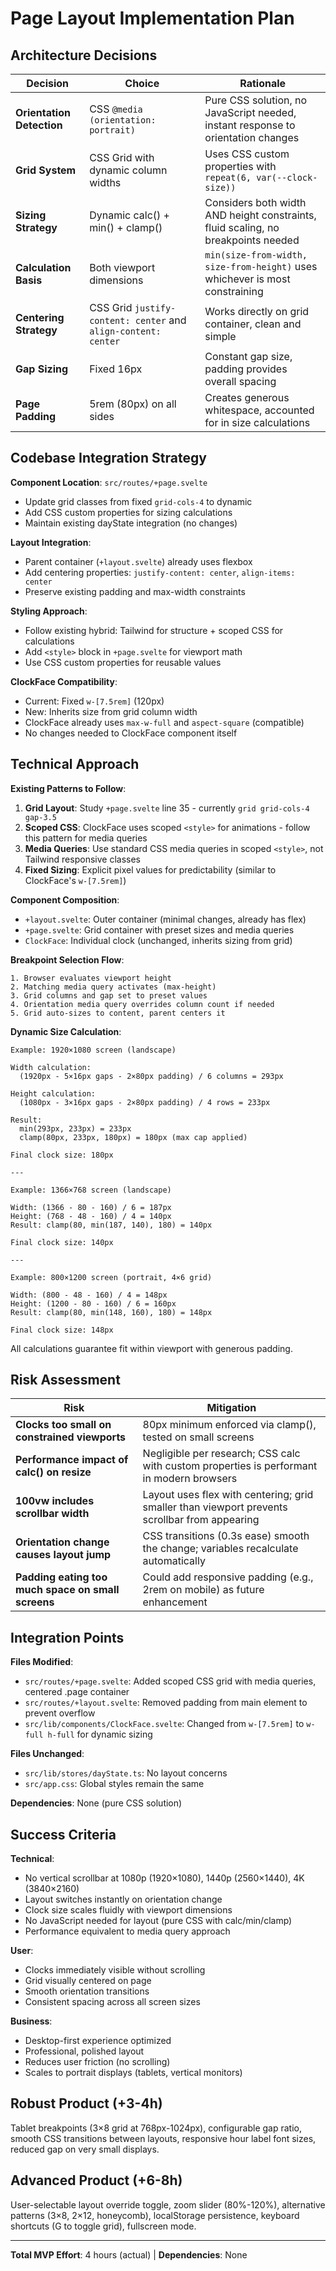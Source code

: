 # Page Layout Implementation Plan

## Architecture Decisions

| Decision | Choice | Rationale |
|----------|--------|-----------|
| **Orientation Detection** | CSS `@media (orientation: portrait)` | Pure CSS solution, no JavaScript needed, instant response to orientation changes |
| **Grid System** | CSS Grid with dynamic column widths | Uses CSS custom properties with `repeat(6, var(--clock-size))` |
| **Sizing Strategy** | Dynamic calc() + min() + clamp() | Considers both width AND height constraints, fluid scaling, no breakpoints needed |
| **Calculation Basis** | Both viewport dimensions | `min(size-from-width, size-from-height)` uses whichever is most constraining |
| **Centering Strategy** | CSS Grid `justify-content: center` and `align-content: center` | Works directly on grid container, clean and simple |
| **Gap Sizing** | Fixed 16px | Constant gap size, padding provides overall spacing |
| **Page Padding** | 5rem (80px) on all sides | Creates generous whitespace, accounted for in size calculations |

## Codebase Integration Strategy

**Component Location**: `src/routes/+page.svelte`
- Update grid classes from fixed `grid-cols-4` to dynamic
- Add CSS custom properties for sizing calculations
- Maintain existing dayState integration (no changes)

**Layout Integration**:
- Parent container (`+layout.svelte`) already uses flexbox
- Add centering properties: `justify-content: center`, `align-items: center`
- Preserve existing padding and max-width constraints

**Styling Approach**:
- Follow existing hybrid: Tailwind for structure + scoped CSS for calculations
- Add `<style>` block in `+page.svelte` for viewport math
- Use CSS custom properties for reusable values

**ClockFace Compatibility**:
- Current: Fixed `w-[7.5rem]` (120px)
- New: Inherits size from grid column width
- ClockFace already uses `max-w-full` and `aspect-square` (compatible)
- No changes needed to ClockFace component itself

## Technical Approach

**Existing Patterns to Follow**:
1. **Grid Layout**: Study `+page.svelte` line 35 - currently `grid grid-cols-4 gap-3.5`
2. **Scoped CSS**: ClockFace uses scoped `<style>` for animations - follow this pattern for media queries
3. **Media Queries**: Use standard CSS media queries in scoped `<style>`, not Tailwind responsive classes
4. **Fixed Sizing**: Explicit pixel values for predictability (similar to ClockFace's `w-[7.5rem]`)

**Component Composition**:
- `+layout.svelte`: Outer container (minimal changes, already has flex)
- `+page.svelte`: Grid container with preset sizes and media queries
- `ClockFace`: Individual clock (unchanged, inherits sizing from grid)

**Breakpoint Selection Flow**:
```
1. Browser evaluates viewport height
2. Matching media query activates (max-height)
3. Grid columns and gap set to preset values
4. Orientation media query overrides column count if needed
5. Grid auto-sizes to content, parent centers it
```

**Dynamic Size Calculation**:

```
Example: 1920×1080 screen (landscape)

Width calculation:
  (1920px - 5×16px gaps - 2×80px padding) / 6 columns = 293px

Height calculation:
  (1080px - 3×16px gaps - 2×80px padding) / 4 rows = 233px

Result:
  min(293px, 233px) = 233px
  clamp(80px, 233px, 180px) = 180px (max cap applied)

Final clock size: 180px

---

Example: 1366×768 screen (landscape)

Width: (1366 - 80 - 160) / 6 = 187px
Height: (768 - 48 - 160) / 4 = 140px
Result: clamp(80, min(187, 140), 180) = 140px

Final clock size: 140px

---

Example: 800×1200 screen (portrait, 4×6 grid)

Width: (800 - 48 - 160) / 4 = 148px
Height: (1200 - 80 - 160) / 6 = 160px
Result: clamp(80, min(148, 160), 180) = 148px

Final clock size: 148px
```

All calculations guarantee fit within viewport with generous padding.

## Risk Assessment

| Risk | Mitigation |
|------|-----------|
| **Clocks too small on constrained viewports** | 80px minimum enforced via clamp(), tested on small screens |
| **Performance impact of calc() on resize** | Negligible per research; CSS calc with custom properties is performant in modern browsers |
| **100vw includes scrollbar width** | Layout uses flex with centering; grid smaller than viewport prevents scrollbar from appearing |
| **Orientation change causes layout jump** | CSS transitions (0.3s ease) smooth the change; variables recalculate automatically |
| **Padding eating too much space on small screens** | Could add responsive padding (e.g., 2rem on mobile) as future enhancement |

## Integration Points

**Files Modified**:
- `src/routes/+page.svelte`: Added scoped CSS grid with media queries, centered .page container
- `src/routes/+layout.svelte`: Removed padding from main element to prevent overflow
- `src/lib/components/ClockFace.svelte`: Changed from `w-[7.5rem]` to `w-full h-full` for dynamic sizing

**Files Unchanged**:
- `src/lib/stores/dayState.ts`: No layout concerns
- `src/app.css`: Global styles remain the same

**Dependencies**: None (pure CSS solution)

## Success Criteria

**Technical**:
- No vertical scrollbar at 1080p (1920×1080), 1440p (2560×1440), 4K (3840×2160)
- Layout switches instantly on orientation change
- Clock size scales fluidly with viewport dimensions
- No JavaScript needed for layout (pure CSS with calc/min/clamp)
- Performance equivalent to media query approach

**User**:
- Clocks immediately visible without scrolling
- Grid visually centered on page
- Smooth orientation transitions
- Consistent spacing across all screen sizes

**Business**:
- Desktop-first experience optimized
- Professional, polished layout
- Reduces user friction (no scrolling)
- Scales to portrait displays (tablets, vertical monitors)

## Robust Product (+3-4h)

Tablet breakpoints (3×8 grid at 768px-1024px), configurable gap ratio, smooth CSS transitions between layouts, responsive hour label font sizes, reduced gap on very small displays.

## Advanced Product (+6-8h)

User-selectable layout override toggle, zoom slider (80%-120%), alternative patterns (3×8, 2×12, honeycomb), localStorage persistence, keyboard shortcuts (G to toggle grid), fullscreen mode.

---

**Total MVP Effort**: 4 hours (actual) | **Dependencies**: None
